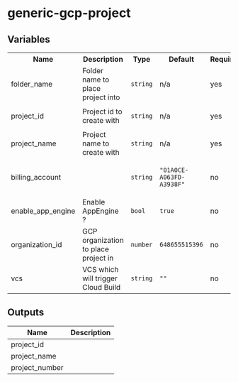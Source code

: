 # generic-gcp-project

## Variables

<table>
<tr><th>Name</th><th>Description</th><th>Type</th><th>Default</th> <th>Required</th></tr>
<tr>
<td>folder_name</td>
<td>Folder name to place project into</td>
<td>

`string`</td>

<td>

n/a</td>

<td>yes</td>
</tr>
<tr>
<td>project_id</td>
<td>Project id to create with</td>
<td>

`string`</td>

<td>

n/a</td>

<td>yes</td>
</tr>
<tr>
<td>project_name</td>
<td>Project name to create with</td>
<td>

`string`</td>

<td>

n/a</td>

<td>yes</td>
</tr>
<tr>
<td>billing_account</td>
<td></td>
<td>

`string`</td>

<td>

`"01A0CE-A063FD-A3938F"`</td>

<td>no</td>
</tr>
<tr>
<td>enable_app_engine</td>
<td>Enable AppEngine ?</td>
<td>

`bool`</td>

<td>

`true`</td>

<td>no</td>
</tr>
<tr>
<td>organization_id</td>
<td>GCP organization to place project in</td>
<td>

`number`</td>

<td>

`648655515396`</td>

<td>no</td>
</tr>
<tr>
<td>vcs</td>
<td>VCS which will trigger Cloud Build</td>
<td>

`string`</td>

<td>

`""`</td>

<td>no</td>
</tr>
</table>

## Outputs

| Name           | Description |
| -------------- | ----------- |
| project_id     |             |
| project_name   |             |
| project_number |             |
